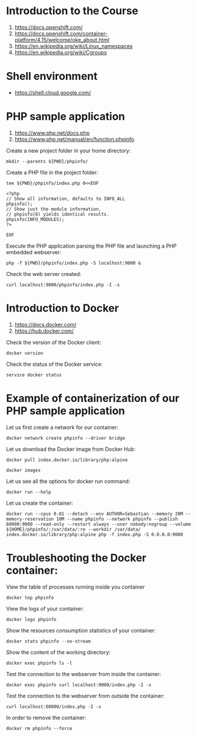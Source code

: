 # Introduction to the Course

1. https://docs.openshift.com/
4. https://docs.openshift.com/container-platform/4.15/welcome/oke_about.html
6. https://en.wikipedia.org/wiki/Linux_namespaces
7. https://en.wikipedia.org/wiki/Cgroups

# Shell environment
- https://shell.cloud.google.com/

# PHP sample application

1. https://www.php.net/docs.php
2. https://www.php.net/manual/en/function.phpinfo

Create a new project folder in your home directory:
```
mkdir --parents ${PWD}/phpinfo/
```
Create a PHP file in the project folder:
```
tee ${PWD}/phpinfo/index.php 0<<EOF

<?php
// Show all information, defaults to INFO_ALL
phpinfo();
// Show just the module information.
// phpinfo(8) yields identical results.
phpinfo(INFO_MODULES);
?>

EOF
```
Execute the PHP application parsing the PHP file and launching a PHP embedded webserver:
```
php -f ${PWD}/phpinfo/index.php -S localhost:9000 &
```
Check the web server created:
```
curl localhost:9000/phpinfo/index.php -I -s
```

# Introduction to Docker

1. https://docs.docker.com/
2. https://hub.docker.com/

Check the version of the Docker client:
```
docker version
```
Check the status of the Docker service:
```
service docker status
```
# Example of containerization of our PHP sample application

Let us first create a network for our container:
```
docker network create phpinfo --driver bridge
```
Let us download the Docker image from Docker Hub:
```
docker pull index.docker.io/library/php:alpine

docker images
```
Let us see all the options for docker run command:
```
docker run --help
```
Let us create the container:
```
docker run --cpus 0.01 --detach --env AUTHOR=Sebastian --memory 20M --memory-reservation 10M --name phpinfo --network phpinfo --publish 60000:9000 --read-only --restart always --user nobody:nogroup --volume ${HOME}/phpinfo/:/var/data/:ro --workdir /var/data/ index.docker.io/library/php:alpine php -f index.php -S 0.0.0.0:9000
```
# Troubleshooting the Docker container:

View the table of processes running inside you container
```
docker top phpinfo
```
View the logs of your container:
```
docker logs phpinfo
```
Show the resources consumption statistics of your container:
```
docker stats phpinfo --no-stream
```
Show the content of the working directory:
```
docker exec phpinfo ls -l
```
Test the connection to the webserver from inside the container:
```
docker exec phpinfo curl localhost:9000/index.php -I -s
```
Test the connection to the webserver from outside the container:
```
curl localhost:60000/index.php -I -s
```
In order to remove the container:
```
docker rm phpinfo --force
```
